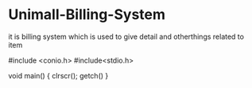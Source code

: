 # Unimall-Billing-System
it is billing system which is used to give detail and otherthings related to item


#include <conio.h>
#include<stdio.h>

void main()
{
clrscr();
getch()
}
